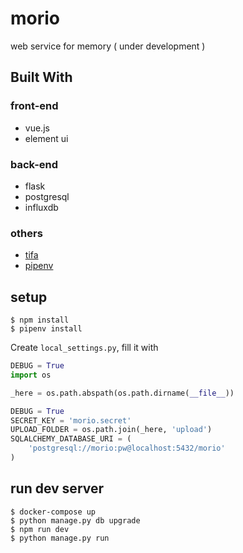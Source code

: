 # morio

web service for memory ( under development )

## Built With

### front-end

* vue.js
* element ui

### back-end

* flask
* postgresql
* influxdb

### others

* [tifa](https://github.com/wddwycc/tifa)
* [pipenv](https://github.com/kennethreitz/pipenv)

## setup

```
$ npm install
$ pipenv install
```

Create `local_settings.py`, fill it with

```python
DEBUG = True
import os

_here = os.path.abspath(os.path.dirname(__file__))

DEBUG = True
SECRET_KEY = 'morio.secret'
UPLOAD_FOLDER = os.path.join(_here, 'upload')
SQLALCHEMY_DATABASE_URI = (
    'postgresql://morio:pw@localhost:5432/morio'
)
```

## run dev server

```
$ docker-compose up
$ python manage.py db upgrade
$ npm run dev
$ python manage.py run
```
